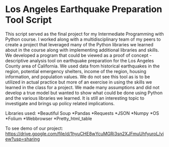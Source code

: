 # Los Angeles Earthquake Preparation Tool Script

This script served as the final project for my Intermediate Programming with Python course. I worked along with a multidisciplinary team of my peers to create a project that leveraged many of the Python libraries we learned about in the course along with implementing additional libraries and skills. We developed a program that could be viewed as a proof of concept - descriptive analysis tool on earthquake preparation for the Los Angeles County area of California. We used data from historical earthquakes in the region, potential emergency shelters, income of the region, housing information, and population values. We do not see this tool as is to be utilized in actual practice but more of an exercise in using the skills we learned in the class for a project. We made many assumptions and did not develop a true model but wanted to show what could be done using Python and the various libraries we learned. It is still an interesting topic to investigate and brings up policy related implications.

Libraries used:
*Beautiful Soup
*Pandas
*Requests
*JSON
*Numpy
*OS
*Folium
*Webbrowser
*Pretty_html_table


To see demo of our project: https://drive.google.com/file/d/1hyuCHE8wYcuMGRi3sn2XJFmuUhfyuroL/view?usp=sharing

